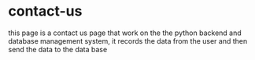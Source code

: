 # contact-us
this page is a contact us page that work on the the python backend and database management system, it records the data from the user and then send the data to the data base
